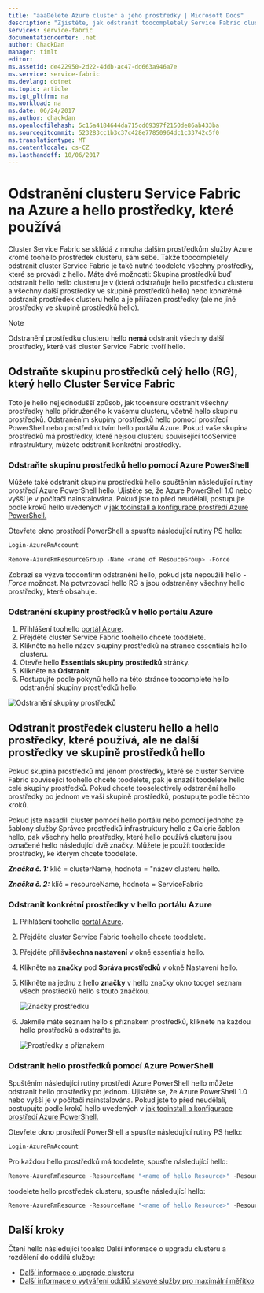 ```yaml
---
title: "aaaDelete Azure cluster a jeho prostředky | Microsoft Docs"
description: "Zjistěte, jak odstranit toocompletely Service Fabric clusteru buď odstraňování skupiny prostředků hello obsahující hello clusteru nebo selektivně odstraněním prostředky."
services: service-fabric
documentationcenter: .net
author: ChackDan
manager: timlt
editor: 
ms.assetid: de422950-2d22-4ddb-ac47-dd663a946a7e
ms.service: service-fabric
ms.devlang: dotnet
ms.topic: article
ms.tgt_pltfrm: na
ms.workload: na
ms.date: 06/24/2017
ms.author: chackdan
ms.openlocfilehash: 5c15a4184644da715cd69397f2150de86ab433ba
ms.sourcegitcommit: 523283cc1b3c37c428e77850964dc1c33742c5f0
ms.translationtype: MT
ms.contentlocale: cs-CZ
ms.lasthandoff: 10/06/2017
---
```

# <a name="delete-a-service-fabric-cluster-on-azure-and-hello-resources-it-uses"></a>Odstranění clusteru Service Fabric na Azure a hello prostředky, které používá
Cluster Service Fabric se skládá z mnoha dalším prostředkům služby Azure kromě toohello prostředek clusteru, sám sebe. Takže toocompletely odstranit cluster Service Fabric je také nutné toodelete všechny prostředky, které se provádí z hello.
Máte dvě možnosti: Skupina prostředků buď odstranit hello hello clusteru je v (která odstraňuje hello prostředku clusteru a všechny další prostředky ve skupině prostředků hello) nebo konkrétně odstranit prostředek clusteru hello a je přiřazen prostředky (ale ne jiné prostředky ve skupině prostředků hello).

> [!NOTE]
> Odstranění prostředku clusteru hello **nemá** odstranit všechny další prostředky, které váš cluster Service Fabric tvoří hello.
> 
> 

## <a name="delete-hello-entire-resource-group-rg-that-hello-service-fabric-cluster-is-in"></a>Odstraňte skupinu prostředků celý hello (RG), který hello Cluster Service Fabric
Toto je hello nejjednodušší způsob, jak tooensure odstranit všechny prostředky hello přidruženého k vašemu clusteru, včetně hello skupinu prostředků. Odstraněním skupiny prostředků hello pomocí prostředí PowerShell nebo prostřednictvím hello portálu Azure. Pokud vaše skupina prostředků má prostředky, které nejsou clusteru související tooService infrastruktury, můžete odstranit konkrétní prostředky.

### <a name="delete-hello-resource-group-using-azure-powershell"></a>Odstraňte skupinu prostředků hello pomocí Azure PowerShell
Můžete také odstranit skupinu prostředků hello spuštěním následující rutiny prostředí Azure PowerShell hello. Ujistěte se, že Azure PowerShell 1.0 nebo vyšší je v počítači nainstalována. Pokud jste to před neudělali, postupujte podle kroků hello uvedených v [jak tooinstall a konfigurace prostředí Azure PowerShell.](/powershell/azure/overview)

Otevřete okno prostředí PowerShell a spusťte následující rutiny PS hello:

```powershell
Login-AzureRmAccount

Remove-AzureRmResourceGroup -Name <name of ResouceGroup> -Force
```

Zobrazí se výzva tooconfirm odstranění hello, pokud jste nepoužili hello *-Force* možnost. Na potvrzovací hello RG a jsou odstraněny všechny hello prostředky, které obsahuje.

### <a name="delete-a-resource-group-in-hello-azure-portal"></a>Odstranění skupiny prostředků v hello portálu Azure
1. Přihlášení toohello [portál Azure](https://portal.azure.com).
2. Přejděte cluster Service Fabric toohello chcete toodelete.
3. Klikněte na hello název skupiny prostředků na stránce essentials hello clusteru.
4. Otevře hello **Essentials skupiny prostředků** stránky.
5. Klikněte na **Odstranit**.
6. Postupujte podle pokynů hello na této stránce toocomplete hello odstranění skupiny prostředků hello.

![Odstranění skupiny prostředků][ResourceGroupDelete]

## <a name="delete-hello-cluster-resource-and-hello-resources-it-uses-but-not-other-resources-in-hello-resource-group"></a>Odstranit prostředek clusteru hello a hello prostředky, které používá, ale ne další prostředky ve skupině prostředků hello
Pokud skupina prostředků má jenom prostředky, které se cluster Service Fabric související toohello chcete toodelete, pak je snazší toodelete hello celé skupiny prostředků. Pokud chcete tooselectively odstranění hello prostředky po jednom ve vaší skupině prostředků, postupujte podle těchto kroků.

Pokud jste nasadili cluster pomocí hello portálu nebo pomocí jednoho ze šablony služby Správce prostředků infrastruktury hello z Galerie šablon hello, pak všechny hello prostředky, které hello používá clusteru jsou označené hello následující dvě značky. Můžete je použít toodecide prostředky, ke kterým chcete toodelete.

***Značka č. 1:*** klíč = clusterName, hodnota = "název clusteru hello.

***Značka č. 2:*** klíč = resourceName, hodnota = ServiceFabric

### <a name="delete-specific-resources-in-hello-azure-portal"></a>Odstranit konkrétní prostředky v hello portálu Azure
1. Přihlášení toohello [portál Azure](https://portal.azure.com).
2. Přejděte cluster Service Fabric toohello chcete toodelete.
3. Přejděte příliš**všechna nastavení** v okně essentials hello.
4. Klikněte na **značky** pod **Správa prostředků** v okně Nastavení hello.
5. Klikněte na jednu z hello **značky** v hello značky okno tooget seznam všech prostředků hello s touto značkou.
   
    ![Značky prostředku][ResourceTags]
6. Jakmile máte seznam hello s příznakem prostředků, klikněte na každou hello prostředků a odstraňte je.
   
    ![Prostředky s příznakem][TaggedResources]

### <a name="delete-hello-resources-using-azure-powershell"></a>Odstranit hello prostředků pomocí Azure PowerShell
Spuštěním následující rutiny prostředí Azure PowerShell hello můžete odstranit hello prostředky po jednom. Ujistěte se, že Azure PowerShell 1.0 nebo vyšší je v počítači nainstalována. Pokud jste to před neudělali, postupujte podle kroků hello uvedených v [jak tooinstall a konfigurace prostředí Azure PowerShell.](/powershell/azure/overview)

Otevřete okno prostředí PowerShell a spusťte následující rutiny PS hello:

```powershell
Login-AzureRmAccount
```
Pro každou hello prostředků má toodelete, spusťte následující hello:

```powershell
Remove-AzureRmResource -ResourceName "<name of hello Resource>" -ResourceType "<Resource Type>" -ResourceGroupName "<name of hello resource group>" -Force
```

toodelete hello prostředek clusteru, spusťte následující hello:

```powershell
Remove-AzureRmResource -ResourceName "<name of hello Resource>" -ResourceType "Microsoft.ServiceFabric/clusters" -ResourceGroupName "<name of hello resource group>" -Force
```

## <a name="next-steps"></a>Další kroky
Čtení hello následující tooalso Další informace o upgradu clusteru a rozdělení do oddílů služby:

* [Další informace o upgrade clusteru](service-fabric-cluster-upgrade.md)
* [Další informace o vytváření oddílů stavové služby pro maximální měřítko](service-fabric-concepts-partitioning.md)

<!--Image references-->
[ResourceGroupDelete]: ./media/service-fabric-cluster-delete/ResourceGroupDelete.PNG

[ResourceTags]: ./media/service-fabric-cluster-delete/ResourceTags.png

[TaggedResources]: ./media/service-fabric-cluster-delete/TaggedResources.PNG
